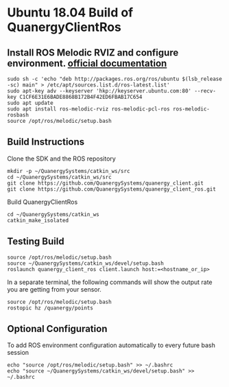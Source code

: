 # Ubuntu 18.04 Build of QuanergyClientRos

## Install ROS Melodic RVIZ and configure environment. [official documentation](http://wiki.ros.org/melodic/Installation/Ubuntu)

```
sudo sh -c 'echo "deb http://packages.ros.org/ros/ubuntu $(lsb_release -sc) main" > /etc/apt/sources.list.d/ros-latest.list'
sudo apt-key adv --keyserver 'hkp://keyserver.ubuntu.com:80' --recv-key C1CF6E31E6BADE8868B172B4F42ED6FBAB17C654
sudo apt update
sudo apt install ros-melodic-rviz ros-melodic-pcl-ros ros-melodic-rosbash
source /opt/ros/melodic/setup.bash
```
## Build Instructions
Clone the SDK and the ROS repository

```
mkdir -p ~/QuanergySystems/catkin_ws/src
cd ~/QuanergySystems/catkin_ws/src
git clone https://github.com/QuanergySystems/quanergy_client.git
git clone https://github.com/QuanergySystems/quanergy_client_ros.git
```
Build QuanergyClientRos

```
cd ~/QuanergySystems/catkin_ws
catkin_make_isolated
```
## Testing Build

```
source /opt/ros/melodic/setup.bash
source ~/QuanergySystems/catkin_ws/devel/setup.bash
roslaunch quanergy_client_ros client.launch host:=<hostname_or_ip>
```
In a separate terminal, the following commands will show the output rate you are getting from your sensor.
```
source /opt/ros/melodic/setup.bash
rostopic hz /quanergy/points
```


## Optional Configuration
To add ROS environment configuration automatically to every future bash session
```
echo "source /opt/ros/melodic/setup.bash" >> ~/.bashrc
echo "source ~/QuanergySystems/catkin_ws/devel/setup.bash" >> ~/.bashrc
```

